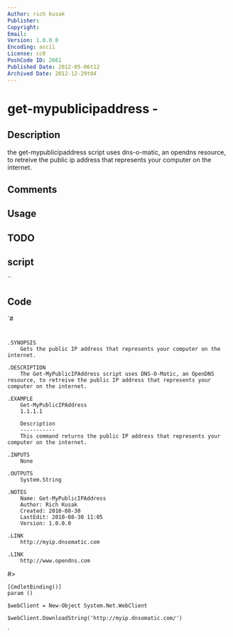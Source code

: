 ```yaml
---
Author: rich kusak
Publisher: 
Copyright: 
Email: 
Version: 1.0.0.0
Encoding: ascii
License: cc0
PoshCode ID: 2661
Published Date: 2012-05-06t12
Archived Date: 2012-12-29t04
---
```


# get-mypublicipaddress - 

## Description

the get-mypublicipaddress script uses dns-o-matic, an opendns resource, to retreive the public ip address that represents your computer on the internet.

## Comments



## Usage



## TODO



## script

``

## Code

`#
 #
 	.SYNOPSIS
 		Gets the public IP address that represents your computer on the internet.
 	
 	.DESCRIPTION
 		The Get-MyPublicIPAddress script uses DNS-O-Matic, an OpenDNS resource, to retreive the public IP address that represents your computer on the internet.
 	
 	.EXAMPLE
 		Get-MyPublicIPAddress
 		1.1.1.1
 		
 		Description
 		-----------
 		This command returns the public IP address that represents your computer on the internet.
 	
 	.INPUTS
 		None
 	
 	.OUTPUTS
 		System.String
 	
 	.NOTES
 		Name: Get-MyPublicIPAddress
 		Author: Rich Kusak
 		Created: 2010-08-30
 		LastEdit: 2010-08-30 11:05
 		Version: 1.0.0.0
 		
 	.LINK
 		http://myip.dnsomatic.com
 
 	.LINK
 		http://www.opendns.com	
 #>
 
 	[CmdletBinding()]
 	param ()
 	
 	$webClient = New-Object System.Net.WebClient
 	
 	$webClient.DownloadString('http://myip.dnsomatic.com/')
`

